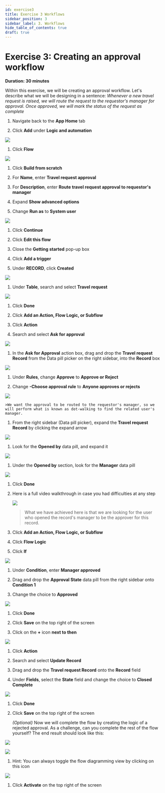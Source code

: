 ```yaml
---
id: exercise3
title: Exercise 3 Workflows
sidebar_position: 3
sidebar_label: 3. Workflows
hide_table_of_contents: true
draft: true
---
```


# Exercise 3: Creating an approval workflow

**Duration: 30 minutes**

Within this exercise, we will be creating an approval workflow. Let's describe what we will be designing in a sentence: *Whenever a new travel request is raised, we will route the request to the requestor's manager for approval. Once approved, we will mark the status of the request as complete*

1. Navigate back to the **App Home** tab

1. Click **Add** under **Logic and automation**

![](images/addworkflow.png)

1. Click **Flow**

![](images/clickflow.png)

1. Click **Build from scratch**

1. For **Name**, enter **Travel request approval**

1. For **Description**, enter **Route travel request approval to requestor's manager**

1. Expand **Show advanced options**

1. Change **Run as** to **System user**

![](images/flowname.png)

1. Click **Continue**

1. Click **Edit this flow**

1. Close the **Getting started** pop-up box

1. Click **Add a trigger**

1. Under **RECORD**, click **Created**

![](images/addtrigger.png)
    
1. Under **Table**, search and select **Travel request**

![](images/tableselect.png)

1. Click **Done**

1. Click **Add an Action, Flow Logic, or Subflow**

1. Click **Action**

1. Search and select **Ask for approval**

![](images/askforapproval.png)

1. In the **Ask for Approval** action box, drag and drop the **Travel request Record** from the Data pill picker on the right sidebar, into the **Record** box

![](images/dragrecord.png)

1. Under **Rules**, change **Approve** to **Approve or Reject**

1. Change **-Choose approval rule** to **Anyone approves or rejects**

![](images/afa.png)

    >We want the approval to be routed to the requestor's manager, so we will perform what is known as dot-walking to find the related user's manager.

1. From the right sidebar (Data pill picker), expand the **Travel request Record** by clicking the expand arrow

![](images/expanddatapill.png)

1. Look for the **Opened by** data pill, and expand it

![](images/openedby.png)

1. Under the **Opened by** section, look for the **Manager** data pill

![](images/dropmanager.png)

1. Click **Done**

1. Here is a full video walkthrough in case you had difficulties at any step

   ![](images/afastep.gif)

    >What we have achieved here is that we are looking for the user who opened the record's manager to be the approver for this record.

1. Click **Add an Action, Flow Logic, or Subflow**

1. Click **Flow Logic**

1. Click **If**

![](images/if.png)

1. Under **Condition**, enter **Manager approved**

1. Drag and drop the **Approval State** data pill from the right sidebar onto **Condition 1**

1. Change the choice to **Approved**

![](images/stateapproved.png)

1. Click **Done**

1. Click **Save** on the top right of the screen

1. Click on the **+** icon **next to then**

![](images/thenplus.png)

1. Click **Action**

1. Search and select **Update Record**

1. Drag and drop the **Travel request Record** onto the **Record** field

1. Under **Fields**, select the **State** field and change the choice to **Closed Complete**

![](images/closedcomplete.png)

1. Click **Done**

1. Click **Save** on the top right of the screen

    *(Optional)* Now we will complete the flow by creating the logic of a rejected approval. As a challenge, can you complete the rest of the flow yourself? The end result should look like this:

![](images/rejected1.png) 

![](images/rejected2.png)

1. Hint: You can always toggle the flow diagramming view by clicking on this icon

![](images/flowdiagram.png)

1. Click **Activate** on the top right of the screen